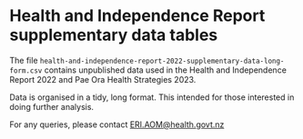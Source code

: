 # Health and Independence Report supplementary data tables

The file `health-and-independence-report-2022-supplementary-data-long-form.csv` contains unpublished data used in the Health and Independence Report 2022 and Pae Ora Health Strategies 2023.

Data is organised in a tidy, long format. This intended for those interested in doing further analysis.

For any queries, please contact ERI.AOM@health.govt.nz
